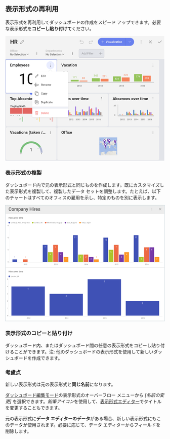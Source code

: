 ## 表示形式の再利用

表示形式を再利用してダッシュボードの作成をスピード アップできます。必要な表示形式を**コピーし貼り付けて**ください。

![Overflow menu of a visualization in a dashboard displayed](images/reusing-visualization.png)

### 表示形式の複製

ダッシュボード内で元の表示形式と同じものを作成します。既にカスタマイズした表示形式を複製して、複製したデータ セットを調整します。たとえば、以下のチャートはすべてのオフィスの雇用を示し、特定のものを別に表示します。

![Duplicated visualizations](images/duplicate-visualization.png)

### 表示形式のコピーと貼り付け

ダッシュボード内、またはダッシュボード間の任意の表示形式をコピーし貼り付けることができます。注: 他のダッシュボードの表示形式を使用して新しいダッシュボードを作成できます。

### 考慮点

新しい表示形式は元の表示形式と**同じ名前**になります。

[ダッシュボード編集モード](~/jp/dashboards/index.html#view-edit-mode)の表示形式のオーバーフロー メニューから *[名前の変更]* を選択できます。*鉛筆アイコン*を使用して、[表示形式エディター](~/jp/data-visualizations/visualizations-editor.md)でタイトルを変更することもできます。

元の表示形式に**データ エディターのデータ**がある場合、新しい表示形式にもこのデータが使用されます。必要に応じて、データ エディターからフィールドを削除します。
